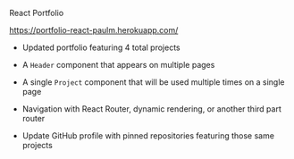React Portfolio

https://portfolio-react-paulm.herokuapp.com/

* Updated portfolio featuring 4 total projects

* A `Header` component that appears on multiple pages

* A single `Project` component that will be used multiple times on a single page 

* Navigation with React Router, dynamic rendering, or another third part router

* Update GitHub profile with pinned repositories featuring those same projects


